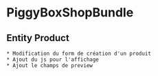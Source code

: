 # PiggyBoxShopBundle

## Entity Product

	* Modification du form de création d'un produit
	* Ajout du js pour l'affichage
	* Ajout le champs de preview 
